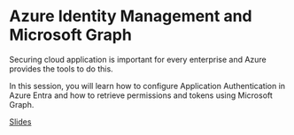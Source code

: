 # Azure Identity Management and Microsoft Graph

Securing cloud application is important for every enterprise and Azure provides the tools to do this. 

In this session, you will learn how to configure Application Authentication in Azure Entra and how to retrieve permissions and tokens using Microsoft Graph.

[Slides](https://1drv.ms/p/s!AsEkrMBA7Ehw1a9nJeb2f07DJyc74g?e=EED3Rt)
